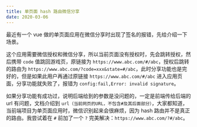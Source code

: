 ```yaml
---
title: 单页面 hash 路由微信分享
date: 2020-03-06
---
```


最近有一个 vue 做的单页面应用在微信分享时出现了签名的报错，先给介绍一下场景。

这个应用需要微信授权和微信分享，所以当前页面没有授权时，先会跳转授权，然后携带 `code` 值跳回游戏页，原链接为 `https://www.abc.com/#/abc`，授权后跳转的路由为 `https://www.abc.com/?code=xxx&state=#/abc`，此时分享功能也是完好的，但是如果此用户再通过原链接 `https://www.abc.com/#/abc` 进入应用页面，分享功能就失败了，报错为 `config:fail,Error: invalid signature`。

如果分享功能有成功过，说明后端给到的参数是没问题的，一定是前端传给后端的 url 有问题，文档介绍到 `url（当前网页的URL，不包含#及其后面部分）`，大家都知道，当前端项目为单页面应用时，微信识别起来会很麻烦，因为 hash 路由并不是真正的路由。我尝试着在 `#` 前加了一个 `?` 完美解决：`https://www.abc.com/?#/abc`。